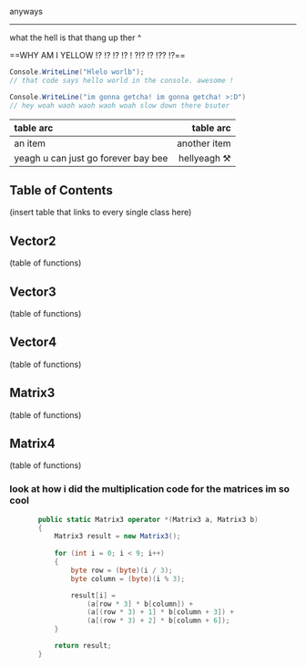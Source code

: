 <!-- whhy are comments like this this sucks -->

anyways

___

what the hell is that thang up ther ^

==WHY AM I YELLOW !? !? !? !? ! ?!? !? !?? :interrobang:==

```c#
Console.WriteLine("Hlelo worlb");
// that code says hello world in the console. awesome !

Console.WriteLine("im gonna getcha! im gonna getcha! >:D")
// hey woah waoh waoh waoh woah slow down there bsuter
```
| table arc | table arc
| :-- | --: |
| an item | another item |
| yeagh u can just go forever bay bee | hellyeagh :hammer_and_pick:|

 
 ## Table of Contents

 (insert table that links to every single class here)

 ## Vector2

 (table of functions)

 ## Vector3

 (table of functions)

 ## Vector4

 (table of functions)

 ## Matrix3

 (table of functions)

 ## Matrix4

 (table of functions)

 ### look at how i did the multiplication code for the matrices im so cool

 ```c#
        public static Matrix3 operator *(Matrix3 a, Matrix3 b)
        {
            Matrix3 result = new Matrix3();
            
            for (int i = 0; i < 9; i++)
            {
                byte row = (byte)(i / 3);
                byte column = (byte)(i % 3);

                result[i] =
                    (a[row * 3] * b[column]) +
                    (a[(row * 3) + 1] * b[column + 3]) +
                    (a[(row * 3) + 2] * b[column + 6]);
            }

            return result;
        }
```
